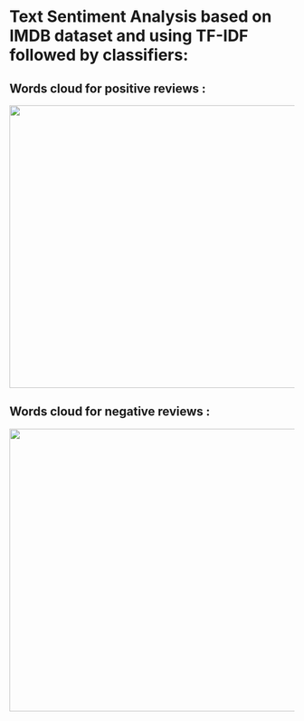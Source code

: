 # Text Sentiment Analysis based on IMDB dataset and using TF-IDF followed by classifiers:




## Words cloud for positive reviews :

<p align="center">
  <kbd>
  <img width="700" height="500" src="https://user-images.githubusercontent.com/85687148/131266849-bd466495-7f48-4ec9-96a7-3bf6bff2fa82.png">
  </kbd>
</p>


## Words cloud for negative reviews :

<p align="center">
  <kbd>
  <img width="700" height="500" src="https://user-images.githubusercontent.com/85687148/131266845-c1666aca-ae05-461f-9306-5d8c05cc5e2b.png">
  </kbd>
</p>


